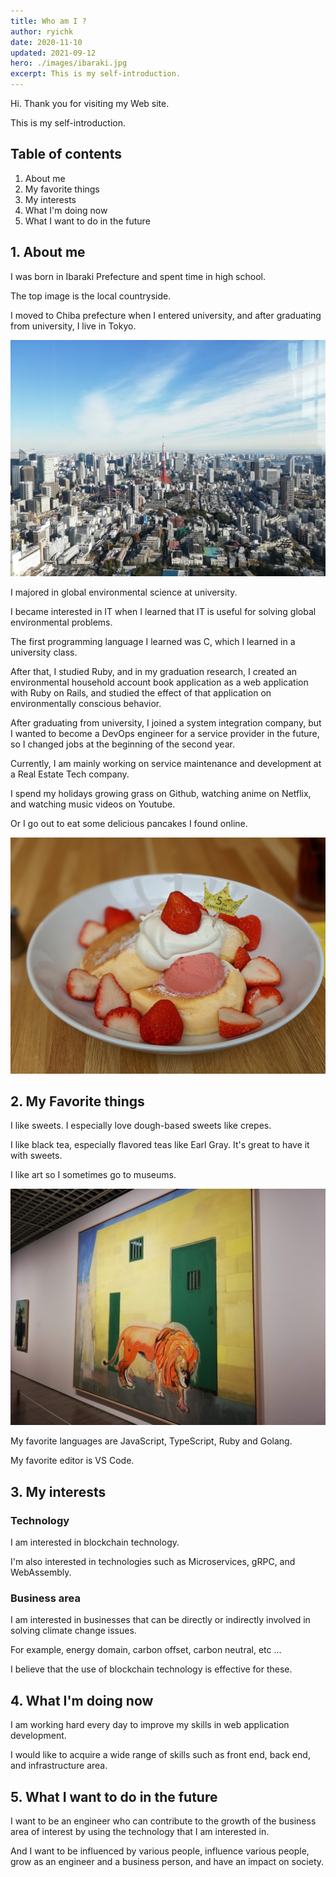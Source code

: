 ```yaml
---
title: Who am I ?
author: ryichk
date: 2020-11-10
updated: 2021-09-12
hero: ./images/ibaraki.jpg
excerpt: This is my self-introduction.
---
```


Hi. Thank you for visiting my Web site.

This is my self-introduction.

## Table of contents

1. About me
2. My favorite things
3. My interests
4. What I'm doing now
5. What I want to do in the future

## 1. About me

I was born in Ibaraki Prefecture and spent time in high school.

The top image is the local countryside.

I moved to Chiba prefecture when I entered university, and after graduating from university, I live in Tokyo.

<div className="Image__Small">
  <img
    src="./images/tokyo.jpeg"
    title="Logo Title Text 1"
    alt="Alt text"
  />
</div>

I majored in global environmental science at university.

I became interested in IT when I learned that IT is useful for solving global environmental problems.

The first programming language I learned was C, which I learned in a university class.

After that, I studied Ruby, and in my graduation research, I created an environmental household account book application as a web application with Ruby on Rails, and studied the effect of that application on environmentally conscious behavior.

After graduating from university, I joined a system integration company, but I wanted to become a DevOps engineer for a service provider in the future, so I changed jobs at the beginning of the second year.

Currently, I am mainly working on service maintenance and development at a Real Estate Tech company.

I spend my holidays growing grass on Github, watching anime on Netflix, and watching music videos on Youtube.

Or I go out to eat some delicious pancakes I found online.

<div className="Image__Small">
  <img
    src="./images/pancake.jpg"
    title="Logo Title Text 1"
    alt="Alt text"
  />
</div>

## 2. My Favorite things

I like sweets. I especially love dough-based sweets like crepes.

I like black tea, especially flavored teas like Earl Gray. It's great to have it with sweets.

I like art so I sometimes go to museums.

<div className="Image__Small">
  <img
    src="./images/art.jpeg"
    title="Logo Title Text 1"
    alt="Alt text"
  />
</div>

My favorite languages ​​are JavaScript, TypeScript, Ruby and Golang.

My favorite editor is VS Code.

## 3. My interests

### Technology

I am interested in blockchain technology.

I'm also interested in technologies such as Microservices, gRPC, and WebAssembly.

### Business area

I am interested in businesses that can be directly or indirectly involved in solving climate change issues.

For example, energy domain, carbon offset, carbon neutral, etc ...

I believe that the use of blockchain technology is effective for these.

## 4. What I'm doing now

I am working hard every day to improve my skills in web application development.

I would like to acquire a wide range of skills such as front end, back end, and infrastructure area.

## 5. What I want to do in the future

I want to be an engineer who can contribute to the growth of the business area of ​​interest by using the technology that I am interested in.

And I want to be influenced by various people, influence various people, grow as an engineer and a business person, and have an impact on society.
